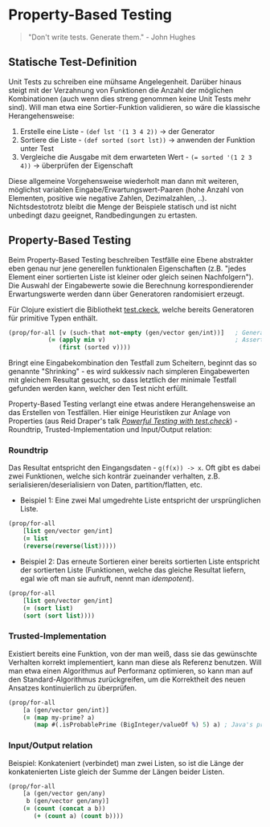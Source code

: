 # Property-Based Testing

> "Don't write tests. Generate them." - John Hughes

## Statische Test-Definition

Unit Tests zu schreiben eine mühsame Angelegenheit. Darüber hinaus steigt mit der Verzahnung von Funktionen die Anzahl der möglichen Kombinationen (auch wenn dies streng genommen keine Unit Tests mehr sind). Will man etwa eine Sortier-Funktion validieren, so wäre die klassische Herangehensweise:

1. Erstelle eine Liste - ``(def lst '(1 3 4 2))`` -> der Generator
2. Sortiere die Liste - ``(def sorted (sort lst))`` -> anwenden der Funktion unter Test
3. Vergleiche die Ausgabe mit dem erwarteten Wert - ``(= sorted '(1 2 3 4))`` -> überprüfen der Eigenschaft

Diese allgemeine Vorgehensweise wiederholt man dann mit weiteren, möglichst variablen Eingabe/Erwartungswert-Paaren (hohe Anzahl von Elementen, positive wie negative Zahlen, Dezimalzahlen, ..). Nichtsdestotrotz bleibt die Menge der Beispiele statisch und ist nicht unbedingt dazu geeignet, Randbedingungen zu ertasten.

## Property-Based Testing

Beim Property-Based Testing beschreiben Testfälle eine Ebene abstrakter eben genau nur jene generellen funktionalen Eigenschaften (z.B. "jedes Element einer sortierten Liste ist kleiner oder gleich seinen Nachfolgern"). Die Auswahl der Eingabewerte sowie die Berechnung korrespondierender Erwartungswerte werden dann über Generatoren randomisiert erzeugt.

Für Clojure existiert die Bibliothekt [test.ckeck](https://github.com/clojure/test.check), welche bereits Generatoren für primitive Typen enthält.

```Clojure
(prop/for-all [v (such-that not-empty (gen/vector gen/int))]   ; Generator[Int]
           (= (apply min v)                                    ; Assertion
              (first (sorted v))))
```

Bringt eine Eingabekombination den Testfall zum Scheitern, beginnt das so genannte "Shrinking" - es wird sukkessiv nach simpleren Eingabewerten mit gleichem Resultat gesucht, so dass letztlich der minimale Testfall gefunden werden kann, welcher den Test nicht erfüllt.

Property-Based Testing verlangt eine etwas andere Herangehensweise an das Erstellen von Testfällen. Hier einige Heuristiken zur Anlage von Properties (aus Reid Draper's talk *[Powerful Testing with test.check](https://www.youtube.com/watch?v=JMhNINPo__g)*) - Roundtrip, Trusted-Implementation und Input/Output relation:

### Roundtrip

Das Resultat entspricht den Eingangsdaten - ``g(f(x)) -> x``. Oft gibt es dabei zwei Funktionen, welche sich konträr zueinander verhalten, z.B. serialisieren/deserialisiern von Daten, partition/flatten, etc.

- Beispiel 1: Eine zwei Mal umgedrehte Liste entspricht der ursprünglichen Liste.

```Clojure
(prop/for-all
    [list gen/vector gen/int]
    (= list
    (reverse(reverse(list)))))
```
- Beispiel 2: Das erneute Sortieren einer bereits sortierten Liste entspricht der sortierten Liste (Funktionen, welche das gleiche Resultat liefern, egal wie oft man sie aufruft, nennt man *idempotent*).

```Clojure
(prop/for-all
    [list gen/vector gen/int]
    (= (sort list)
    (sort (sort list))))
```

### Trusted-Implementation

Existiert bereits eine Funktion, von der man weiß, dass sie das gewünschte Verhalten korrekt implementiert, kann man diese als Referenz benutzen. Will man etwa einen Algorithmus auf Performanz optimieren, so kann man auf den Standard-Algorithmus zurückgreifen, um die Korrektheit des neuen Ansatzes kontinuierlich zu überprüfen.

```Clojure
(prop/for-all
    [a (gen/vector gen/int)]
    (= (map my-prime? a)
       (map #(.isProbablePrime (BigInteger/valueOf %) 5) a) ; Java's prime predicate
```

### Input/Output relation

Beispiel: Konkateniert (verbindet) man zwei Listen, so ist die Länge der konkatenierten Liste gleich der Summe der Längen beider Listen.

```Clojure
(prop/for-all
    [a (gen/vector gen/any)
     b (gen/vector gen/any)]
    (= (count (concat a b))
       (+ (count a) (count b))))
```

